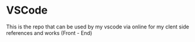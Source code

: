 # VSCode


This is the repo that can be used by my vscode via online for my clent side references and works (Front - End)
